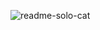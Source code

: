 ![readme-solo-cat](https://user-images.githubusercontent.com/83701344/230618190-367511f9-b25f-42ee-b9fd-45b9eddcc33e.svg)
